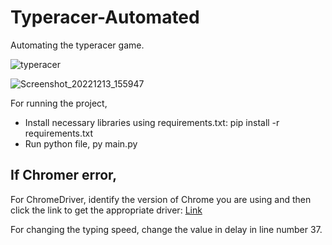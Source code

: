 # Typeracer-Automated
Automating the typeracer game.

![typeracer](https://user-images.githubusercontent.com/63343297/207296542-1de6141d-9edd-49af-8df6-d4be1143f225.gif)

![Screenshot_20221213_155947](https://user-images.githubusercontent.com/63343297/207296625-6431a733-ee1e-4d2c-bcd3-df087919676f.png)


For running the project, 
- Install necessary libraries using requirements.txt: pip install -r requirements.txt 
- Run python file, py main.py

## If Chromer error,
For ChromeDriver, identify the version of Chrome you are using and then click the link to get the appropriate driver: [Link](https://chromedriver.chromium.org/downloads) 

For changing the typing speed, change the value in delay in line number 37. 
